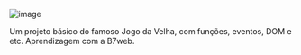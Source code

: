 ![image](https://github.com/user-attachments/assets/13c6647c-78cb-46de-8c02-585c207e9c30)


Um projeto básico do famoso Jogo da Velha, com funções, eventos, DOM e etc.
Aprendizagem com a B7web.
